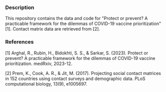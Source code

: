 ### Description
This repository contains the data and code for "Protect or prevent? A practicable framework for the dilemmas of COVID-19 vaccine prioritization" [1]. Contact matrix data are retrieved from [2].


### References
[1] Arghal, R., Rubin, H., Bidokhti, S. S., & Sarkar, S. (2023). Protect or prevent? A practicable framework for the dilemmas of COVID-19 vaccine prioritization. medRxiv, 2023-12.

[2] Prem, K., Cook, A. R., & Jit, M. (2017). Projecting social contact matrices in 152 countries using contact surveys and demographic data. PLoS computational biology, 13(9), e1005697.
